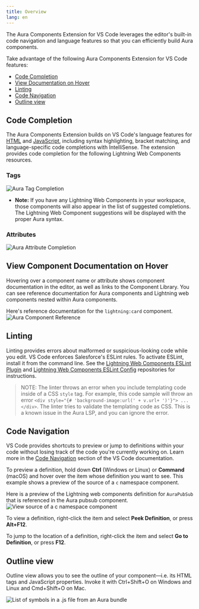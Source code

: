 ```yaml
---
title: Overview
lang: en
---
```


The Aura Components Extension for VS Code leverages the editor's built-in code navigation and language features so that you can efficiently build Aura components.

Take advantage of the following Aura Components Extension for VS Code features:

- [Code Completion](./en/aura/writing#code-completion)
- [View Documentation on Hover](./en/aura/writing#view-component-documentation-on-hover)
- [Linting](./en/aura/writing#linting)
- [Code Navigation](./en/aura/writing#code-navigation)
- [Outline view](./en/aura/writing/#outline-view)

## Code Completion

The Aura Components Extension builds on VS Code's language features for [HTML](https://code.visualstudio.com/docs/languages/html) and [JavaScript](https://code.visualstudio.com/docs/languages/javascript), including syntax highlighting, bracket matching, and language-specific code completions with IntelliSense. The extension provides code completion for the following Lightning Web Components resources.

### Tags

![Aura Tag Completion](./images/vscode_aura_tag_completion.png)

- **Note:** If you have any Lightning Web Components in your workspace, those components will also appear in the list of suggested completions. The Lightning Web Component suggestions will be displayed with the proper Aura syntax.

### Attributes

![Aura Attribute Completion](./images/vscode_aura_attr_completion.png)

## View Component Documentation on Hover

Hovering over a component name or attribute shows component documentation in the editor, as well as links to the Component Library. You can see reference documentation for Aura components and Lightning web components nested within Aura components.

Here's reference documentation for the `lightning:card` component.
![Aura Component Reference](./images/vscode_aura_doc_on_hover.png)

## Linting

Linting provides errors about malformed or suspicious-looking code while you edit. VS Code enforces Salesforce's ESLint rules. To activate ESLint, install it from the command line. See the [Lightning Web Components ESLint Plugin](https://github.com/salesforce/eslint-plugin-lwc) and [Lightning Web Components ESLint Config](https://github.com/salesforce/eslint-config-lwc) repositories for instructions.

> NOTE: The linter throws an error when you include templating code inside of a CSS `style` tag. For example, this code sample will throw an error `<div style="{# 'background-image:url(' + v.url+ ')'}"> ... </div>`. The linter tries to validate the templating code as CSS. This is a known issue in the Aura LSP, and you can ignore the error.

## Code Navigation

VS Code provides shortcuts to preview or jump to definitions within your code without losing track of the code you're currently working on. Learn more in the [Code Navigation](https://code.visualstudio.com/docs/editor/editingevolved) section of the VS Code documentation.

To preview a definition, hold down **Ctrl** (Windows or Linux) or **Command** (macOS) and hover over the item whose definition you want to see. This example shows a preview of the source of a `c` namespace component.

Here is a preview of the Lightning web components definition for `AuraPubSub` that is referenced in the Aura pubsub component.
![View source of a c namespace component](./images/vscode_aura_goto.png)

To view a definition, right-click the item and select **Peek Definition**, or press **Alt+F12**.

To jump to the location of a definition, right-click the item and select **Go to Definition**, or press **F12**.

## Outline view

Outline view allows you to see the outline of your component—i.e. its HTML tags and JavaScript properties. Invoke it with Ctrl+Shift+O on Windows and Linux and Cmd+Shift+O on Mac.

![List of symbols in a .js file from an Aura bundle](./images/vscode_aura_outline.png)
